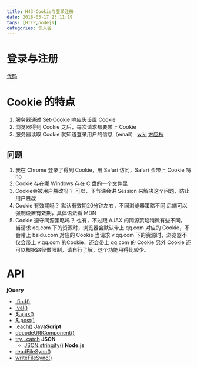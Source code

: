 ```yaml
---
title: H43-Cookie与登录注册
date: 2018-03-17 23:11:19
tags: [HTTP,nodejs]
categories: 饥人谷
---
```


# 登录与注册
[代码](https://github.com/zerolhao/node-demo/tree/master/H43-Cookie%E4%B8%8E%E7%99%BB%E5%BD%95%E6%B3%A8%E5%86%8C)

# Cookie 的特点

  1. 服务器通过 Set-Cookie 响应头设置 Cookie
  2. 浏览器得到 Cookie 之后，每次请求都要带上 Cookie
  3. 服务器读取 Cookie 就知道登录用户的信息（email）
[wiki](https://www.wikiwand.com/zh/Cookie)
[方应杭](https://zhuanlan.zhihu.com/p/22396872?refer=study-fe)

## 问题

1. 我在 Chrome 登录了得到 Cookie，用 Safari 访问，Safari 会带上 Cookie 吗
  no
2. Cookie 存在哪
  Windows 存在 C 盘的一个文件里
3. Cookie会被用户篡改吗？
  可以，下节课会讲 Session 来解决这个问题，防止用户篡改
4. Cookie 有效期吗？
  默认有效期20分钟左右，不同浏览器策略不同
  后端可以强制设置有效期，具体语法看 MDN
5. Cookie 遵守同源策略吗？
  也有，不过跟 AJAX 的同源策略稍微有些不同。
  当请求 qq.com 下的资源时，浏览器会默认带上 qq.com 对应的 Cookie，不会带上 baidu.com 对应的 Cookie
  当请求 v.qq.com 下的资源时，浏览器不仅会带上 v.qq.com 的Cookie，还会带上 qq.com 的 Cookie
  另外 Cookie 还可以根据路径做限制，请自行了解，这个功能用得比较少。


# API
**jQuery**
- [.find()](https://www.jquery123.com/find/)
- [.val()](https://www.jquery123.com/val/)
- [$.ajax()](https://www.jquery123.com/jQuery.ajax/)
- [$.post()](https://www.jquery123.com/jQuery.post/)
- [.each()](https://www.jquery123.com/each/)
**JavaScript**
- [decodeURIComponent()](https://developer.mozilla.org/zh-CN/docs/Web/JavaScript/Reference/Global_Objects/decodeURIComponent)
- [try...catch](https://developer.mozilla.org/zh-CN/docs/Web/JavaScript/Reference/Statements/try...catch)
  **JSON**
  - [JSON.stringify()](https://developer.mozilla.org/zh-CN/docs/Web/JavaScript/Reference/Global_Objects/JSON/stringify)
**Node.js**
- [readFileSync()](http://javascript.ruanyifeng.com/nodejs/fs.html#toc0)
- [writeFileSync()](http://javascript.ruanyifeng.com/nodejs/fs.html#toc1)
